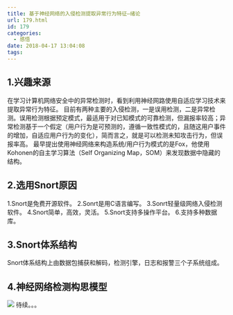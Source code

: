 ```yaml
---
title: 基于神经网络的入侵检测提取异常行为特征—绪论
url: 179.html
id: 179
categories:
  - 感悟
date: 2018-04-17 13:04:08
tags:
---
```



1.兴趣来源
------

在学习计算机网络安全中的异常检测时，看到利用神经网路使用自适应学习技术来提取异常行为特征。 目前有两种主要的入侵检测，一是误用检测，二是异常检测。误用检测根据预定模式，最适用于对已知模式的可靠检测，但漏报率较高；异常检测基于一个假定（用户行为是可预测的，遵循一致性模式的，且随这用户事件的增加，自适应用户行为的变化），简而言之，就是可以检测未知攻击行为，但误报率高。 最早提出使用神经网络来构造系统/用户行为模式的是Fox，他使用Kohonen的自主学习算法（Self Organizing Map，SOM）来发现数据中隐藏的结构。

2.选用Snort原因
-----------

1.Snort是免费开源软件。 2.Sonrt是用C语言编写。 3.Sonrt轻量级网络入侵检测软件。 4.Snort简单，高效，灵活。 5.Snort支持多操作平台。 6.支持多种数据库。

3.Snort体系结构
-----------

Snort体系结构上由数据包捕获和解码，检测引擎，日志和报警三个子系统组成。

4.神经网络检测构思模型
------------

![](https://blog.mviai.com/images/wp-content/uploads/2018/04/捕获到的网络数据流.png) 待续。。。
